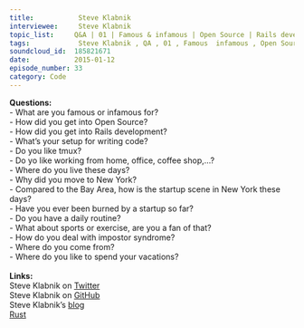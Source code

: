 ```yaml
--- 
title:           Steve Klabnik 
interviewee:     Steve Klabnik 
topic_list:     Q&A | 01 | Famous & infamous | Open Source | Rails development | Coding setup | Workspace | New York & travel | NY startups | Routine |  Vacations | Impostor syndrome
tags:            Steve Klabnik , QA , 01 , Famous  infamous , Open Source , Rails development , Coding setup , Workspace , New York  travel , NY startups , Routine ,  Vacations , Impostor syndrome
soundcloud_id:  185821671
date:           2015-01-12
episode_number: 33
category: Code
---
```


<p class="show_notes_display"><b>Questions:</b><br>- What are you famous or infamous for?<br>- How did you get into Open Source?<br>- How did you get into Rails development?<br>- What’s your setup for writing code?<br>- Do you like tmux?<br>- Do yo like working from home, office, coffee shop,…?<br>- Where do you live these days?<br>- Why did you move to New York?<br>- Compared to the Bay Area, how is the startup scene in New York these days?<br>- Have you ever been burned by a startup so far?<br>- Do you have a daily routine?<br>- What about sports or exercise, are you a fan of that?<br>- How do you deal with impostor syndrome?<br>- Where do you come from?<br>- Where do you like to spend your vacations?<br><br><b>Links:</b><br>Steve Klabnik on <a rel="nofollow" target="_blank" href="https://twitter.com/steveklabnik">Twitter</a><br>Steve Klabnik on <a rel="nofollow" target="_blank" href="https://github.com/steveklabnik">GitHub</a><br>Steve Klabnik’s <a rel="nofollow" target="_blank" href="http://blog.steveklabnik.com/">blog</a><br><a rel="nofollow" target="_blank" href="http://www.rust-lang.org/">Rust</a></p>
